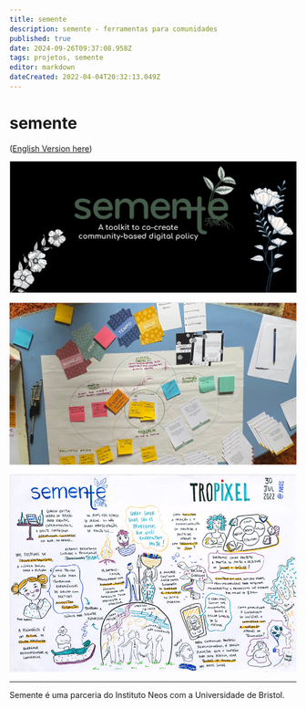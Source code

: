 ```yaml
---
title: semente
description: semente - ferramentas para comunidades
published: true
date: 2024-09-26T09:37:08.958Z
tags: projetos, semente
editor: markdown
dateCreated: 2022-04-04T20:32:13.049Z
---
```


# semente


([English Version here](/semente_en))


![header.png](/header.png)

![deck.jpg](/deck.jpg)

![visual.jpg](/visual.jpg)

----

Semente é uma parceria do Instituto Neos com a Universidade de Bristol.
